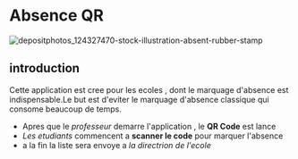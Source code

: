 # Absence QR
![depositphotos_124327470-stock-illustration-absent-rubber-stamp](https://user-images.githubusercontent.com/59621313/169297947-2a823e31-a802-4206-9836-328ae6cdf103.jpg)
## introduction
Cette application est cree pour les ecoles , dont le marquage d'absence est indispensable.Le but est d'eviter le marquage d'absence classique qui consome beaucoup de temps.
- Apres que le _professeur_ demarre l'application , le **QR Code** est lance
- _Les etudiants_ commencent a **scanner le code** pour marquer l'absence
- a la fin la liste sera envoye a _la directrion de l'ecole_
